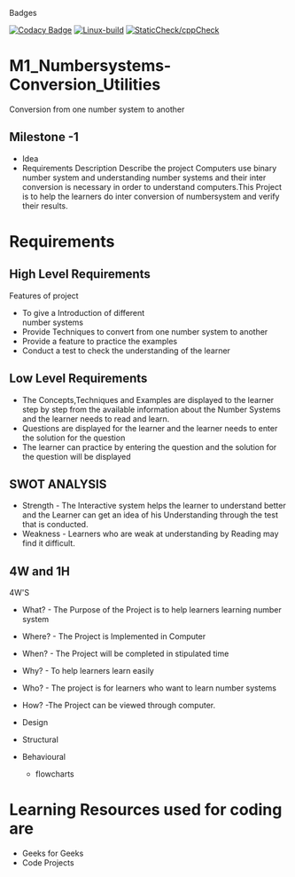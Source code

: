 Badges

[![Codacy Badge](https://app.codacy.com/project/badge/Grade/19f2e53747d747a3b1edbb358ceefa26)](https://www.codacy.com/gh/VaishnaviPadiyappanavar/M1_Numbersystems-Conversion_Utilities/dashboard?utm_source=github.com&amp;utm_medium=referral&amp;utm_content=VaishnaviPadiyappanavar/M1_Numbersystems-Conversion_Utilities&amp;utm_campaign=Badge_Grade)
[![Linux-build](https://github.com/VaishnaviPadiyappanavar/M1_Numbersystems-Conversion_Utilities/actions/workflows/Build-linux.yml/badge.svg)](https://github.com/VaishnaviPadiyappanavar/M1_Numbersystems-Conversion_Utilities/actions/workflows/Build-linux.yml)
[![StaticCheck/cppCheck](https://github.com/VaishnaviPadiyappanavar/M1_Numbersystems-Conversion_Utilities/actions/workflows/Static-check.yml/badge.svg)](https://github.com/VaishnaviPadiyappanavar/M1_Numbersystems-Conversion_Utilities/actions/workflows/Static-check.yml)
# M1_Numbersystems-Conversion_Utilities
Conversion from one number system to another 

## Milestone -1
* Idea
* Requirements
 Description
  Describe the project
  Computers use binary number system and understanding number systems and their inter conversion is necessary in order to understand computers.This Project is to help the learners do inter conversion of numbersystem and verify their results.
# Requirements

## High Level Requirements
 Features of project
 * To give a Introduction of different  
   number systems
 * Provide Techniques to convert from one 
 number system to another 
 * Provide a feature to practice the examples 
 * Conduct a test to check the understanding of the learner 
 

## Low Level Requirements
 * The Concepts,Techniques and Examples are displayed to the learner step by step from the available information about the Number Systems and the learner needs to read and learn.
 * Questions are displayed for the learner and the learner needs to enter the solution for the question
 * The learner can practice by entering the question and the solution for the question will be displayed
 
 
## SWOT ANALYSIS
* Strength - The Interactive system helps the learner to understand better and the Learner can get an idea of his Understanding through the test that is conducted.
* Weakness - Learners who are weak at understanding by Reading may find it difficult. 


## 4W and 1H
4W'S 
* What? - The Purpose of the Project is to help learners learning number system 
* Where? - The Project is Implemented in Computer
* When? - The Project will be completed in stipulated time
* Why? - To help learners learn easily
* Who? - The project is for learners who want to learn number systems
* How? -The Project can be viewed through computer.


* Design
* Structural
* Behavioural
  * flowcharts

# Learning Resources used for coding are
* Geeks for Geeks
* Code Projects
